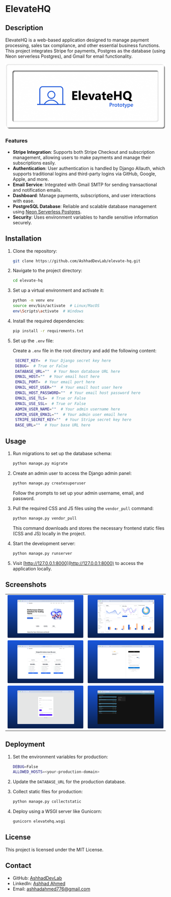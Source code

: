 # ElevateHQ

## Description

ElevateHQ is a web-based application designed to manage payment processing, sales tax compliance, and other essential business functions. This project integrates Stripe for payments, Postgres as the database (using Neon serverless Postgres), and Gmail for email functionality.

<p align="center">
    <img src="./src/staticfiles/images/ElevateHQ.png" alt="ElevateHQ Logo" />
</p>

### Features

- **Stripe Integration**: Supports both Stripe Checkout and subscription management, allowing users to make payments and manage their subscriptions easily.
- **Authentication**: User authentication is handled by Django Allauth, which supports traditional logins and third-party logins via GitHub, Google, Apple, and more.
- **Email Service**: Integrated with Gmail SMTP for sending transactional and notification emails.
- **Dashboard**: Manage payments, subscriptions, and user interactions with ease.
- **PostgreSQL Database**: Reliable and scalable database management using [Neon Serverless Postgres](https://neon.tech/).
- **Security**: Uses environment variables to handle sensitive information securely.

## Installation

1. Clone the repository:

   ```bash
   git clone https://github.com/AshhadDevLab/elevate-hq.git
   ```

2. Navigate to the project directory:

   ```bash
   cd elevate-hq
   ```

3. Set up a virtual environment and activate it:

   ```bash
   python -m venv env
   source env/bin/activate  # Linux/MacOS
   env\Scripts\activate  # Windows
   ```

4. Install the required dependencies:

   ```bash
   pip install -r requirements.txt
   ```

5. Set up the `.env` file:

   Create a `.env` file in the root directory and add the following content:

   ```bash
    SECRET_KEY=  # Your Django secret key here
    DEBUG=  # True or False
    DATABASE_URL=""  # Your Neon database URL here
    EMAIL_HOST=""  # Your email host here
    EMAIL_PORT=  # Your email port here
    EMAIL_HOST_USER=""  # Your email host user here
    EMAIL_HOST_PASSWORD=""  # Your email host password here
    EMAIL_USE_TLS=  # True or False
    EMAIL_USE_SSL=  # True or False
    ADMIN_USER_NAME=""  # Your admin username here
    ADMIN_USER_EMAIL=""  # Your admin user email here
    STRIPE_SECRET_KEY=""  # Your Stripe secret key here
    BASE_URL=""  # Your base URL here
   ```

## Usage

1. Run migrations to set up the database schema:

   ```bash
   python manage.py migrate
   ```

2. Create an admin user to access the Django admin panel:

   ```bash
   python manage.py createsuperuser
   ```

   Follow the prompts to set up your admin username, email, and password.

3. Pull the required CSS and JS files using the `vendor_pull` command:

   ```bash
   python manage.py vendor_pull
   ```

   This command downloads and stores the necessary frontend static files (CSS and JS) locally in the project.

4. Start the development server:

   ```bash
   python manage.py runserver
   ```

5. Visit [http://127.0.0.1:8000](http://127.0.0.1:8000) to access the application locally.

## Screenshots

<table align="center">
  <tr>
    <td>
      <img src="./src/staticfiles/images/landing_page.png" alt="Landing Screenshot" />
    </td>
    <td>
      <img src="./src/staticfiles/images/dashboard_page.png" alt="Dashboard Screenshot" />
    </td>
  </tr>
  <tr>
    <td>
      <img src="./src/staticfiles/images/pricing_page.png" alt="Pricing Screenshot" />
    </td>
    <td>
      <img src="./src/staticfiles/images/payment_page.png" alt="Payment Screenshot" />
    </td>
  </tr>
  <tr>
    <td>
      <img src="./src/staticfiles/images/login_page.png" alt="Login Screenshot" />
    </td>
    <td>
      <img src="./src/staticfiles/images/admin_page.png" alt="Admin Screenshot" />
    </td>
  </tr>
</table>

## Deployment

1. Set the environment variables for production:

   ```bash
   DEBUG=False
   ALLOWED_HOSTS=<your-production-domain>
   ```

2. Update the `DATABASE_URL` for the production database.

3. Collect static files for production:

   ```bash
   python manage.py collectstatic
   ```

4. Deploy using a WSGI server like Gunicorn:

   ```bash
   gunicorn elevatehq.wsgi
   ```

## License

This project is licensed under the MIT License.

## Contact

- GitHub: [AshhadDevLab](https://github.com/AshhadDevLab)
- LinkedIn: [Ashhad Ahmed](https://www.linkedin.com/in/ashhad-ahmed/)
- Email: ashhadahmed776@gmail.com
